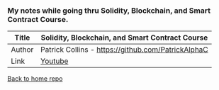 ### My notes while going thru Solidity, Blockchain, and Smart Contract Course.

Title  | Solidity, Blockchain, and Smart Contract Course
-------|-------------------
Author | Patrick Collins - https://github.com/PatrickAlphaC
Link   | [Youtube](https://www.youtube.com/watch?v=M576WGiDBdQ)

[Back to home repo](https://github.com/tomtclai/learning)
